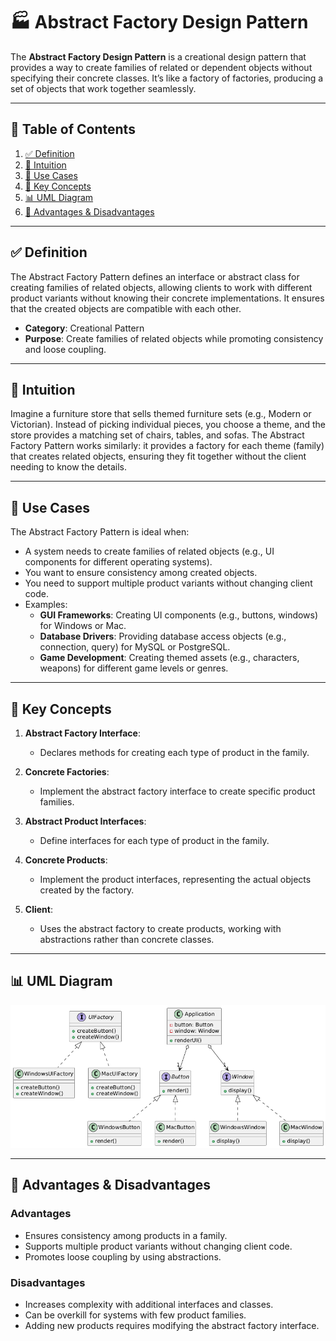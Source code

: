 # 🏭 Abstract Factory Design Pattern

The **Abstract Factory Design Pattern** is a creational design pattern that provides a way to create families of related
or dependent objects without specifying their concrete classes. It’s like a factory of factories, producing a set of
objects that work together seamlessly.


---

## 📑 Table of Contents

1. [✅ Definition](#-definition)
2. [🤔 Intuition](#-intuition)
3. [📌 Use Cases](#-use-cases)
4. [🧠 Key Concepts](#-key-concepts)
5. [📊 UML Diagram](#-uml-diagram)
6. [🎯 Advantages & Disadvantages](#-advantages--disadvantages)

---

## ✅ Definition

The Abstract Factory Pattern defines an interface or abstract class for creating families of related objects, allowing
clients to work with different product variants without knowing their concrete implementations. It ensures that the
created objects are compatible with each other.

- **Category**: Creational Pattern
- **Purpose**: Create families of related objects while promoting consistency and loose coupling.

---

## 🤔 Intuition

Imagine a furniture store that sells themed furniture sets (e.g., Modern or Victorian). Instead of picking individual
pieces, you choose a theme, and the store provides a matching set of chairs, tables, and sofas. The Abstract Factory
Pattern works similarly: it provides a factory for each theme (family) that creates related objects, ensuring they fit
together without the client needing to know the details.

---

## 📌 Use Cases

The Abstract Factory Pattern is ideal when:

- A system needs to create families of related objects (e.g., UI components for different operating systems).
- You want to ensure consistency among created objects.
- You need to support multiple product variants without changing client code.
- Examples:
    - **GUI Frameworks**: Creating UI components (e.g., buttons, windows) for Windows or Mac.
    - **Database Drivers**: Providing database access objects (e.g., connection, query) for MySQL or PostgreSQL.
    - **Game Development**: Creating themed assets (e.g., characters, weapons) for different game levels or genres.

---

## 🧠 Key Concepts

1. **Abstract Factory Interface**:
    - Declares methods for creating each type of product in the family.

2. **Concrete Factories**:
    - Implement the abstract factory interface to create specific product families.

3. **Abstract Product Interfaces**:
    - Define interfaces for each type of product in the family.

4. **Concrete Products**:
    - Implement the product interfaces, representing the actual objects created by the factory.

5. **Client**:
    - Uses the abstract factory to create products, working with abstractions rather than concrete classes.

---

## 📊 UML Diagram

<p align="center">
 <img src="../../../diagrams/abtractFactory-uml.png" alt="Decorator UML"/>
</p>

---

## 🎯 Advantages & Disadvantages

### Advantages

- Ensures consistency among products in a family.
- Supports multiple product variants without changing client code.
- Promotes loose coupling by using abstractions.

### Disadvantages

- Increases complexity with additional interfaces and classes.
- Can be overkill for systems with few product families.
- Adding new products requires modifying the abstract factory interface.